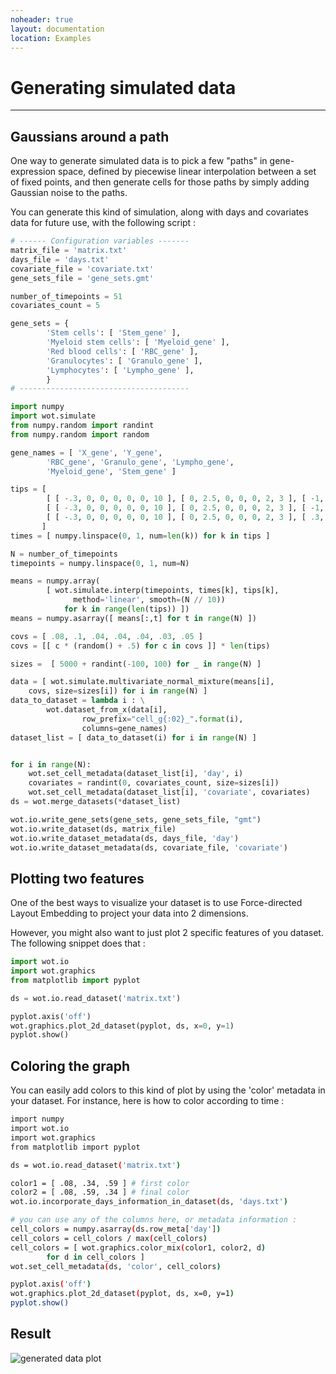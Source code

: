 ```yaml
---
noheader: true
layout: documentation
location: Examples
---
```


# Generating simulated data
---------------------------

## Gaussians around a path ##

One way to generate simulated data is to pick a few "paths" in gene-expression
space, defined by piecewise linear interpolation between a set of fixed points,
and then generate cells for those paths by simply adding Gaussian noise to the
paths.

You can generate this kind of simulation, along with days and covariates data
for future use, with the following script :

```python
# ------ Configuration variables -------
matrix_file = 'matrix.txt'
days_file = 'days.txt'
covariate_file = 'covariate.txt'
gene_sets_file = 'gene_sets.gmt'

number_of_timepoints = 51
covariates_count = 5

gene_sets = {
        'Stem cells': [ 'Stem_gene' ],
        'Myeloid stem cells': [ 'Myeloid_gene' ],
        'Red blood cells': [ 'RBC_gene' ],
        'Granulocytes': [ 'Granulo_gene' ],
        'Lymphocytes': [ 'Lympho_gene' ],
        }
# --------------------------------------

import numpy
import wot.simulate
from numpy.random import randint
from numpy.random import random

gene_names = [ 'X_gene', 'Y_gene',
        'RBC_gene', 'Granulo_gene', 'Lympho_gene',
        'Myeloid_gene', 'Stem_gene' ]

tips = [
        [ [ -.3, 0, 0, 0, 0, 0, 10 ], [ 0, 2.5, 0, 0, 0, 2, 3 ], [ -1, 5, 0, 0, 0, 4, 1 ], [ -2, 7.5, 5, 0, 0, 0, 0 ], [ -2.5, 10, 10, 0, 0, 0, 0 ] ],
        [ [ -.3, 0, 0, 0, 0, 0, 10 ], [ 0, 2.5, 0, 0, 0, 2, 3 ], [ -1, 5, 0, 0, 0, 4, 1 ], [-.5, 7.5, 0, 5, 0, 0, 0 ], [  -.5, 10, 0, 10, 0, 0, 0 ] ],
        [ [ -.3, 0, 0, 0, 0, 0, 10 ], [ 0, 2.5, 0, 0, 0, 2, 3 ], [ .3, 5, 0, 0, 5, 1, 1 ], [  1, 7.5, 0, 0, 9, 0, 0 ], [    2, 10, 0, 0, 10, 0, 0 ] ]
       ]
times = [ numpy.linspace(0, 1, num=len(k)) for k in tips ]

N = number_of_timepoints
timepoints = numpy.linspace(0, 1, num=N)

means = numpy.array(
        [ wot.simulate.interp(timepoints, times[k], tips[k],
              method='linear', smooth=(N // 10))
            for k in range(len(tips)) ])
means = numpy.asarray([ means[:,t] for t in range(N) ])

covs = [ .08, .1, .04, .04, .04, .03, .05 ]
covs = [[ c * (random() + .5) for c in covs ]] * len(tips)

sizes =  [ 5000 + randint(-100, 100) for _ in range(N) ]

data = [ wot.simulate.multivariate_normal_mixture(means[i],
    covs, size=sizes[i]) for i in range(N) ]
data_to_dataset = lambda i : \
        wot.dataset_from_x(data[i],
                row_prefix="cell_g{:02}_".format(i),
                columns=gene_names)
dataset_list = [ data_to_dataset(i) for i in range(N) ]


for i in range(N):
    wot.set_cell_metadata(dataset_list[i], 'day', i)
    covariates = randint(0, covariates_count, size=sizes[i])
    wot.set_cell_metadata(dataset_list[i], 'covariate', covariates)
ds = wot.merge_datasets(*dataset_list)

wot.io.write_gene_sets(gene_sets, gene_sets_file, "gmt")
wot.io.write_dataset(ds, matrix_file)
wot.io.write_dataset_metadata(ds, days_file, 'day')
wot.io.write_dataset_metadata(ds, covariate_file, 'covariate')
```


## Plotting two features ##

One of the best ways to visualize your dataset is to use Force-directed Layout Embedding
to project your data into 2 dimensions.

However, you might also want to just plot 2 specific features of you dataset.
The following snippet does that :

```python
import wot.io
import wot.graphics
from matplotlib import pyplot

ds = wot.io.read_dataset('matrix.txt')

pyplot.axis('off')
wot.graphics.plot_2d_dataset(pyplot, ds, x=0, y=1)
pyplot.show()
```

## Coloring the graph ##

You can easily add colors to this kind of plot by using the 'color' metadata
in your dataset. For instance, here is how to color according to time :

```sh
import numpy
import wot.io
import wot.graphics
from matplotlib import pyplot

ds = wot.io.read_dataset('matrix.txt')

color1 = [ .08, .34, .59 ] # first color
color2 = [ .08, .59, .34 ] # final color
wot.io.incorporate_days_information_in_dataset(ds, 'days.txt')

# you can use any of the columns here, or metadata information :
cell_colors = numpy.asarray(ds.row_meta['day'])
cell_colors = cell_colors / max(cell_colors)
cell_colors = [ wot.graphics.color_mix(color1, color2, d)
        for d in cell_colors ]
wot.set_cell_metadata(ds, 'color', cell_colors)

pyplot.axis('off')
wot.graphics.plot_2d_dataset(pyplot, ds, x=0, y=1)
pyplot.show()
```

## Result ##

![generated data plot]({{site.baseurl}}/images/generated_pop.png)
